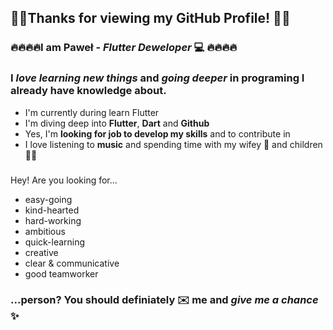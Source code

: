 ## 👋👋Thanks for viewing my GitHub Profile!  👋👋

### 🔥🔥🔥🔥I am Paweł -  _Flutter Deweloper_    💻  🔥🔥🔥🔥

### I  _love learning new things_  and  _going deeper_  in programing I already have knowledge about.


-   I'm currently during learn Flutter
-   I'm diving deep into  **Flutter**,  **Dart**  and  **Github**
-   Yes, I'm  **looking for job to develop my skills**  and to contribute in
-   I love listening to  **music** and spending time with my wifey  👩  and children 👩👩 


### 
Hey! Are you looking for...

-   easy-going
-   kind-hearted
-   hard-working
-   ambitious
-   quick-learning
-   creative
-   clear & communicative
-   good teamworker

### ...person? You should definiately  ✉️  me and  _give me a chance_  ✨

  
